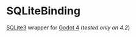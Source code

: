 # SQLiteBinding

[SQLite3](https://www.sqlite.org/) wrapper for [Godot 4](https://godotengine.org/) (_tested only on 4.2_)
